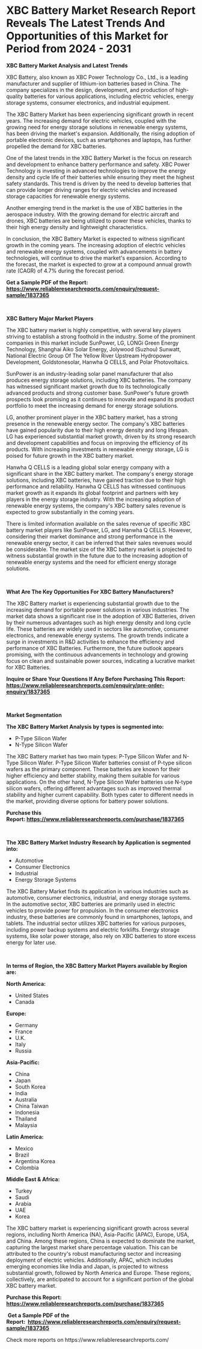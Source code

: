 <p><h1>XBC Battery Market Research Report Reveals The Latest Trends And Opportunities of this Market for Period from 2024 - 2031</h1></p><p><strong>XBC Battery Market Analysis and Latest Trends</strong></p>
<p><p>XBC Battery, also known as XBC Power Technology Co., Ltd., is a leading manufacturer and supplier of lithium-ion batteries based in China. The company specializes in the design, development, and production of high-quality batteries for various applications, including electric vehicles, energy storage systems, consumer electronics, and industrial equipment.</p><p>The XBC Battery Market has been experiencing significant growth in recent years. The increasing demand for electric vehicles, coupled with the growing need for energy storage solutions in renewable energy systems, has been driving the market's expansion. Additionally, the rising adoption of portable electronic devices, such as smartphones and laptops, has further propelled the demand for XBC batteries.</p><p>One of the latest trends in the XBC Battery Market is the focus on research and development to enhance battery performance and safety. XBC Power Technology is investing in advanced technologies to improve the energy density and cycle life of their batteries while ensuring they meet the highest safety standards. This trend is driven by the need to develop batteries that can provide longer driving ranges for electric vehicles and increased storage capacities for renewable energy systems.</p><p>Another emerging trend in the market is the use of XBC batteries in the aerospace industry. With the growing demand for electric aircraft and drones, XBC batteries are being utilized to power these vehicles, thanks to their high energy density and lightweight characteristics.</p><p>In conclusion, the XBC Battery Market is expected to witness significant growth in the coming years. The increasing adoption of electric vehicles and renewable energy systems, coupled with advancements in battery technologies, will continue to drive the market's expansion. According to the forecast, the market is expected to grow at a compound annual growth rate (CAGR) of 4.7% during the forecast period.</p></p>
<p><strong>Get a Sample PDF of the Report:&nbsp; <a href="https://www.reliableresearchreports.com/enquiry/request-sample/1837365">https://www.reliableresearchreports.com/enquiry/request-sample/1837365</a></strong></p>
<p>&nbsp;</p>
<p><strong>XBC Battery Major Market Players</strong></p>
<p><p>The XBC battery market is highly competitive, with several key players striving to establish a strong foothold in the industry. Some of the prominent companies in this market include SunPower, LG, LONGi Green Energy Technology, Shanghai Aiko Solar Energy, Jolywood (Suzhou) Sunwatt, National Electric Group Of The Yellow River Upstream Hydropower Development, Goldstonesolar, Hanwha Q CELLS, and Polar Photovoltaics.</p><p>SunPower is an industry-leading solar panel manufacturer that also produces energy storage solutions, including XBC batteries. The company has witnessed significant market growth due to its technologically advanced products and strong customer base. SunPower's future growth prospects look promising as it continues to innovate and expand its product portfolio to meet the increasing demand for energy storage solutions.</p><p>LG, another prominent player in the XBC battery market, has a strong presence in the renewable energy sector. The company's XBC batteries have gained popularity due to their high energy density and long lifespan. LG has experienced substantial market growth, driven by its strong research and development capabilities and focus on improving the efficiency of its products. With increasing investments in renewable energy storage, LG is poised for future growth in the XBC battery market.</p><p>Hanwha Q CELLS is a leading global solar energy company with a significant share in the XBC battery market. The company's energy storage solutions, including XBC batteries, have gained traction due to their high performance and reliability. Hanwha Q CELLS has witnessed continuous market growth as it expands its global footprint and partners with key players in the energy storage industry. With the increasing adoption of renewable energy systems, the company's XBC battery sales revenue is expected to grow substantially in the coming years.</p><p>There is limited information available on the sales revenue of specific XBC battery market players like SunPower, LG, and Hanwha Q CELLS. However, considering their market dominance and strong performance in the renewable energy sector, it can be inferred that their sales revenues would be considerable. The market size of the XBC battery market is projected to witness substantial growth in the future due to the increasing adoption of renewable energy systems and the need for efficient energy storage solutions.</p></p>
<p>&nbsp;</p>
<p><strong>What Are The Key Opportunities For XBC Battery Manufacturers?</strong></p>
<p><p>The XBC Battery market is experiencing substantial growth due to the increasing demand for portable power solutions in various industries. The market data shows a significant rise in the adoption of XBC Batteries, driven by their numerous advantages such as high energy density and long cycle life. These batteries are widely used in sectors like automotive, consumer electronics, and renewable energy systems. The growth trends indicate a surge in investments in R&D activities to enhance the efficiency and performance of XBC Batteries. Furthermore, the future outlook appears promising, with the continuous advancements in technology and growing focus on clean and sustainable power sources, indicating a lucrative market for XBC Batteries.</p></p>
<p><strong>Inquire or Share Your Questions If Any Before Purchasing This Report: <a href="https://www.reliableresearchreports.com/enquiry/pre-order-enquiry/1837365">https://www.reliableresearchreports.com/enquiry/pre-order-enquiry/1837365</a></strong></p>
<p>&nbsp;</p>
<p><strong>Market Segmentation</strong></p>
<p><strong>The XBC Battery Market Analysis by types is segmented into:</strong></p>
<p><ul><li>P-Type Silicon Wafer</li><li>N-Type Silicon Wafer</li></ul></p>
<p><p>The XBC Battery market has two main types: P-Type Silicon Wafer and N-Type Silicon Wafer. P-Type Silicon Wafer batteries consist of P-type silicon wafers as the primary component. These batteries are known for their higher efficiency and better stability, making them suitable for various applications. On the other hand, N-Type Silicon Wafer batteries use N-type silicon wafers, offering different advantages such as improved thermal stability and higher current capability. Both types cater to different needs in the market, providing diverse options for battery power solutions.</p></p>
<p><strong>Purchase this Report:&nbsp;<a href="https://www.reliableresearchreports.com/purchase/1837365">https://www.reliableresearchreports.com/purchase/1837365</a></strong></p>
<p>&nbsp;</p>
<p><strong>The XBC Battery Market Industry Research by Application is segmented into:</strong></p>
<p><ul><li>Automotive</li><li>Consumer Electronics</li><li>Industrial</li><li>Energy Storage Systems</li></ul></p>
<p><p>The XBC Battery Market finds its application in various industries such as automotive, consumer electronics, industrial, and energy storage systems. In the automotive sector, XBC batteries are primarily used in electric vehicles to provide power for propulsion. In the consumer electronics industry, these batteries are commonly found in smartphones, laptops, and tablets. The industrial sector utilizes XBC batteries for various purposes, including power backup systems and electric forklifts. Energy storage systems, like solar power storage, also rely on XBC batteries to store excess energy for later use.</p></p>
<p>&nbsp;</p>
<p><strong>In terms of Region, the XBC Battery Market Players available by Region are:</strong></p>
<p>
    <p> <strong> North America: </strong>
        <ul>
            <li>United States</li>
            <li>Canada</li>
        </ul>
        </p> 
    <p> <strong> Europe: </strong>
        <ul>
            <li>Germany</li>
            <li>France</li>
            <li>U.K.</li>
            <li>Italy</li>
            <li>Russia</li>
        </ul>
        </p> 
    <p> <strong> Asia-Pacific: </strong>
        <ul>
            <li>China</li>
            <li>Japan</li>
            <li>South Korea</li>
            <li>India</li>
            <li>Australia</li>
            <li>China Taiwan</li>
            <li>Indonesia</li>
            <li>Thailand</li>
            <li>Malaysia</li>
        </ul>
        </p> 
    <p> <strong> Latin America: </strong>
        <ul>
            <li>Mexico</li>
            <li>Brazil</li>
            <li>Argentina Korea</li>
            <li>Colombia</li>
        </ul>
        </p> 
    <p> <strong> Middle East & Africa: </strong>
        <ul>
            <li>Turkey</li>
            <li>Saudi</li>
            <li>Arabia</li>
            <li>UAE</li>
            <li>Korea</li>
        </ul>
    </p>
    </p>
<p><p>The XBC battery market is experiencing significant growth across several regions, including North America (NA), Asia-Pacific (APAC), Europe, USA, and China. Among these regions, China is expected to dominate the market, capturing the largest market share percentage valuation. This can be attributed to the country's robust manufacturing sector and increasing deployment of electric vehicles. Additionally, APAC, which includes emerging economies like India and Japan, is projected to witness substantial growth, followed by North America and Europe. These regions, collectively, are anticipated to account for a significant portion of the global XBC battery market.</p></p>
<p><strong>Purchase this Report: <a href="https://www.reliableresearchreports.com/purchase/1837365">https://www.reliableresearchreports.com/purchase/1837365</a></strong></p>
<p>&nbsp;<strong>Get a Sample PDF of the Report:&nbsp;&nbsp;<a href="https://www.reliableresearchreports.com/enquiry/request-sample/1837365">https://www.reliableresearchreports.com/enquiry/request-sample/1837365</a></strong></p>
<p><strong></strong></p>
<p>Check more reports on https://www.reliableresearchreports.com/</p>